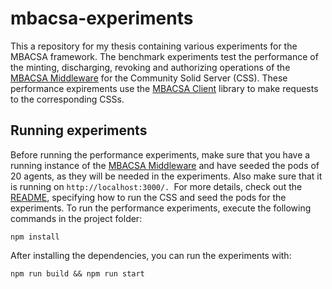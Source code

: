# mbacsa-experiments
This a repository for my thesis containing various experiments for the MBACSA framework. The benchmark experiments test the performance of the minting, discharging, revoking and authorizing operations of the [MBACSA Middleware](https://github.com/RubenLauwaert/mbacsa-css) for the Community Solid Server (CSS). These performance expirements use the [MBACSA Client](https://github.com/RubenLauwaert/mbacsa-client) library to make requests to the corresponding CSSs.

## Running experiments

Before running the performance experiments, make sure that you have a running instance of the [MBACSA Middleware](https://github.com/RubenLauwaert/mbacsa-css) and have 
seeded the pods of 20 agents, as they will be needed in the experiments. Also make sure that it is running on `http://localhost:3000/. `For more details, check out the [README](https://github.com/RubenLauwaert/mbacsa-css), specifying how to run the CSS and seed the pods for the experiments. To run the performance experiments, execute the following commands in the project folder:

`npm install`

After installing the dependencies, you can run the experiments with:

`npm run build && npm run start`






